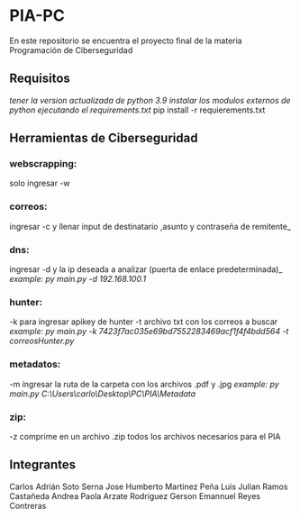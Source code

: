 # PIA-PC
En este repositorio se encuentra el proyecto final de la materia Programación de Ciberseguridad

## Requisitos
_tener la version actualizada de python 3.9_
_instalar los modulos externos de python ejecutando el requirements.txt_
pip install -r requierements.txt


## Herramientas de Ciberseguridad


### webscrapping:
solo ingresar -w

### correos: 
ingresar -c y llenar input de destinatario ,asunto y contraseña de remitente_

### dns: 
ingresar -d y la ip deseada a analizar (puerta de enlace predeterminada)_
_example: py main.py -d 192.168.100.1_

### hunter: 
-k para ingresar apikey de hunter 
-t archivo txt con los correos a buscar
_example: py main.py -k 7423f7ac035e69bd7552283469acf1f4f4bdd564 -t correosHunter.py_

### metadatos: 
-m ingresar la ruta de la carpeta con los archivos .pdf y .jpg
_example: py main.py  C:\Users\carlo\Desktop\PC\PIA\Metadata_

### zip: 
-z comprime en un archivo .zip todos los archivos necesarios para el PIA

## Integrantes 
Carlos Adrián Soto Serna
Jose Humberto Martinez Peña
Luis Julian Ramos Castañeda
Andrea Paola Arzate Rodriguez
Gerson Emannuel Reyes Contreras
